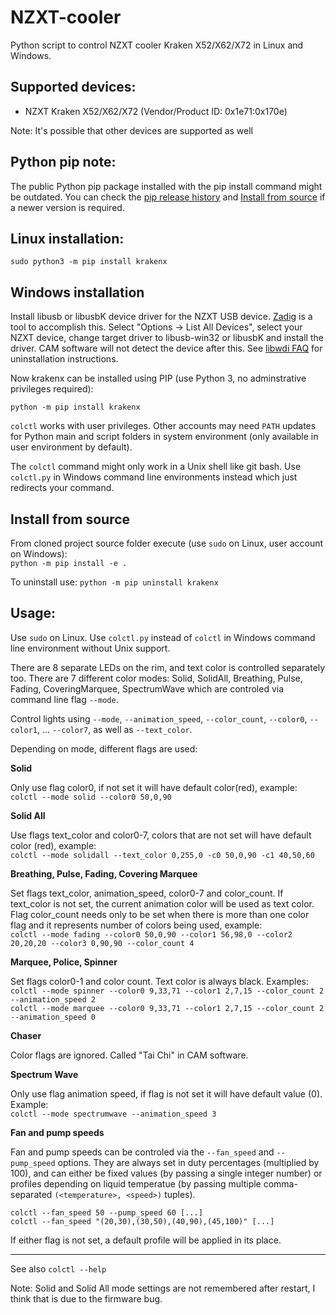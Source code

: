# NZXT-cooler
Python script to control NZXT cooler Kraken X52/X62/X72 in Linux and Windows.

## Supported devices:

- NZXT Kraken X52/X62/X72 (Vendor/Product ID: 0x1e71:0x170e)

Note: It's possible that other devices are supported as well

## Python pip note:

The public Python pip package installed with the pip install command might be outdated. You can check the [pip release history](https://pypi.org/project/krakenx/#history) and [Install from source](#install-from-source) if a newer version is required.

## Linux installation:

`sudo python3 -m pip install krakenx`

## Windows installation

Install libusb or libusbK device driver for the NZXT USB device. [Zadig](http://zadig.akeo.ie/) is a tool to accomplish this. Select "Options -> List All Devices", select your NZXT device, change target driver to libusb-win32 or libusbK and install the driver. CAM software will not detect the device after this. See [libwdi FAQ](https://github.com/pbatard/libwdi/wiki/FAQ#Help_Zadig_replaced_the_driver_for_the_wrong_device_How_do_I_restore_it) for uninstallation instructions.

Now krakenx can be installed using PIP (use Python 3, no adminstrative privileges required):

`python -m pip install krakenx`

`colctl` works with user privileges. Other accounts may need `PATH` updates for Python main and script folders in system environment (only available in user environment by default).

The `colctl` command might only work in a Unix shell like git bash. Use `colctl.py` in Windows command line environments instead which just redirects your command.

## Install from source

From cloned project source folder execute (use `sudo` on Linux, user account on Windows):  
`python -m pip install -e .`

To uninstall use:
`python -m pip uninstall krakenx`

## Usage:

Use `sudo` on Linux. Use `colctl.py` instead of `colctl` in Windows command line environment without Unix support.

There are 8 separate LEDs on the rim, and text color is controlled separately
too. There are 7 different color modes: Solid, SolidAll, Breathing, Pulse,
Fading, CoveringMarquee, SpectrumWave which are controled via command line flag
`--mode`.

Control lights using `--mode`, `--animation_speed`, `--color_count`, `--color0`,
`--color1`, ... `--color7`, as well as `--text_color`.

Depending on mode, different flags are used:

**Solid**

Only use flag color0, if not set it will have default color(red), example:  
`colctl --mode solid --color0 50,0,90`

**Solid All**

Use flags text_color and color0-7, colors that are not set will have default
color (red), example:  
`colctl --mode solidall --text_color 0,255,0 -c0 50,0,90 -c1 40,50,60`

**Breathing, Pulse, Fading, Covering Marquee**

Set flags text_color, animation_speed, color0-7 and color_count. If text_color
is not set, the current animation color will be used as text color.
Flag color_count needs only to be set when there is more than one color flag
and it represents number of colors being used, example:  
`colctl --mode fading --color0 50,0,90 --color1 56,98,0 --color2 20,20,20 --color3 0,90,90 --color_count 4`

**Marquee, Police, Spinner**

Set flags color0-1 and color count. Text color is always black. Examples:  
`colctl --mode spinner --color0 9,33,71 --color1 2,7,15 --color_count 2 --animation_speed 2`  
`colctl --mode marquee --color0 9,33,71 --color1 2,7,15 --color_count 2 --animation_speed 0`

**Chaser**

Color flags are ignored. Called "Tai Chi" in CAM software.

**Spectrum Wave**

Only use flag animation speed, if flag is not set it will have default value
(0). Example:  
`colctl --mode spectrumwave --animation_speed 3`

**Fan and pump speeds**

Fan and pump speeds can be controled via the `--fan_speed` and `--pump_speed`
options.  They are always set in duty percentages (multiplied by 100), and can
either be fixed values (by passing a single integer number) or profiles
depending on liquid temperatue (by passing multiple comma-separated
`(<temperature>, <speed>)` tuples).

```
colctl --fan_speed 50 --pump_speed 60 [...]
colctl --fan_speed "(20,30),(30,50),(40,90),(45,100)" [...]
```

If either flag is not set, a default profile will be applied in its place.

---

See also `colctl --help`

Note: Solid and Solid All mode settings are not remembered after restart, I
think that is due to the firmware bug.

